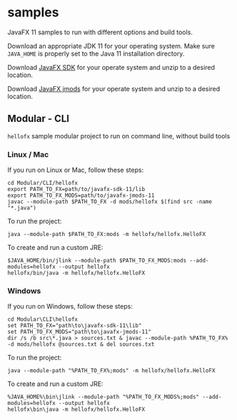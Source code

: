 # samples

JavaFX 11 samples to run with different options and build tools.

Download an appropriate JDK 11 for your operating system. Make sure `JAVA_HOME` 
is properly set to the Java 11 installation directory. 

Download [JavaFX SDK](https://gluonhq.com/products/javafx/) for your operate 
system and unzip to a desired location.

Download [JavaFX jmods](https://gluonhq.com/products/javafx/) for your operate 
system and unzip to a desired location.

## Modular - CLI

`hellofx` sample modular project to run on command line, without build tools

### Linux / Mac

If you run on Linux or Mac, follow these steps:

    cd Modular/CLI/hellofx
    export PATH_TO_FX=path/to/javafx-sdk-11/lib
    export PATH_TO_FX_MODS=path/to/javafx-jmods-11
    javac --module-path $PATH_TO_FX -d mods/hellofx $(find src -name "*.java")
    
To run the project:
    
    java --module-path $PATH_TO_FX:mods -m hellofx/hellofx.HelloFX

To create and run a custom JRE:

    $JAVA_HOME/bin/jlink --module-path $PATH_TO_FX_MODS:mods --add-modules=hellofx --output hellofx
    hellofx/bin/java -m hellofx/hellofx.HelloFX

### Windows

If you run on Windows, follow these steps:

    cd Modular\CLI\hellofx
    set PATH_TO_FX="path\to\javafx-sdk-11\lib"
    set PATH_TO_FX_MODS="path\to\javafx-jmods-11"
    dir /s /b src\*.java > sources.txt & javac --module-path %PATH_TO_FX% -d mods/hellofx @sources.txt & del sources.txt

To run the project:
    
    java --module-path "%PATH_TO_FX%;mods" -m hellofx/hellofx.HelloFX

To create and run a custom JRE:

    %JAVA_HOME%\bin\jlink --module-path "%PATH_TO_FX_MODS%;mods" --add-modules=hellofx --output hellofx
    hellofx\bin\java -m hellofx/hellofx.HelloFX
